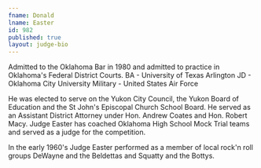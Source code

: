 ```yaml
---
fname: Donald
lname: Easter
id: 982
published: true
layout: judge-bio
---
```

Admitted to the Oklahoma Bar in 1980 and admitted to practice in Oklahoma's Federal District Courts.
BA - University of Texas Arlington
JD - Oklahoma City University
Military - United States Air Force

He was elected to serve on the Yukon City Council, the Yukon Board of Education and the St John's Episcopal Church School Board.  He served as an Assistant District Attorney under Hon. Andrew Coates and Hon. Robert Macy.  Judge Easter has coached Oklahoma High School Mock Trial teams and served as a judge for the competition.

In the early 1960's Judge Easter performed as a member of local rock'n roll groups DeWayne and the Beldettas and Squatty and the Bottys.
